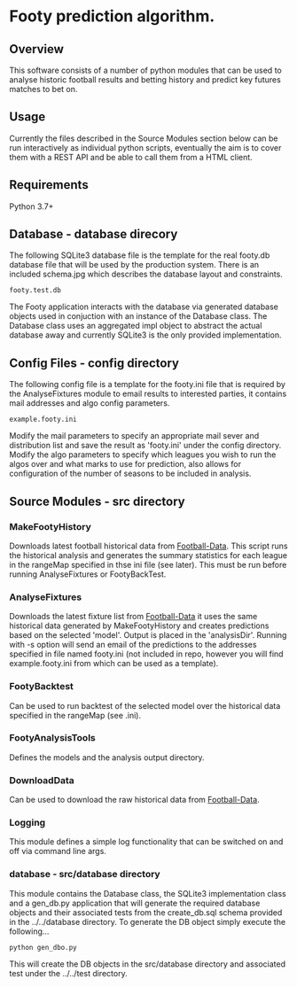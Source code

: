 # Footy prediction algorithm.

## Overview
This software consists of a number of python modules that can be used to analyse historic football results and betting history and predict key futures matches to bet on.

## Usage
Currently the files described in the Source Modules section below can be run interactively as individual python scripts, eventually the aim is to cover them with a REST API and be able to call them from a HTML client.
 
## Requirements
Python 3.7+

## Database - database direcory
The following SQLite3 database file is the template for the real footy.db database file that will be used by the production system. There is an included schema.jpg which describes the database layout and constraints. 

```
footy.test.db
```

The Footy application interacts with the database via generated database objects used in conjuction with an instance of the Database class. The Database class uses an aggregated impl object to abstract the actual database away and currently SQLite3 is the only provided implementation.

## Config Files - config directory
The following config file is a template for the footy.ini file that is required by the AnalyseFixtures module to email results to interested parties, it contains mail addresses and algo config parameters.

```
example.footy.ini
```

Modify the mail parameters to specify an appropriate mail sever and distribution list and save the result as 'footy.ini' under the config directory. Modify the algo parameters to specify which leagues you wish to run the algos over and what marks to use for prediction, also allows for configuration of the number of seasons to be included in analysis.

## Source Modules - src directory
### MakeFootyHistory 
Downloads latest football historical data from [Football-Data](www.football-data.co.uk). This script runs the historical analysis and generates the summary statistics for each league in the rangeMap specified in thse ini file (see later). This must be run before running AnalyseFixtures or FootyBackTest.

### AnalyseFixtures 
Downloads the latest fixture list from [Football-Data](www.football-data.co.uk) it uses the same historical data generated by MakeFootyHistory and creates predictions based on the selected 'model'. Output is placed in the 'analysisDir'. Running with -s option will send an email of the predictions to the addresses specified in file named footy.ini (not included in repo, however you will find example.footy.ini from which can be used as a template).

### FootyBacktest
Can be used to run backtest of the selected model over the historical data specified in the rangeMap (see .ini).

### FootyAnalysisTools 
Defines the models and the analysis output directory.

### DownloadData
Can be used to download the raw historical data from [Football-Data](www.football-data.co.uk).

### Logging 
This module defines a simple log functionality that can be switched on and off via command line args.

### database - src/database directory
This module contains the Database class, the SQLite3 implementation class and a gen_db.py application that will generate the required database objects and their associated tests from the create_db.sql schema provided in the ../../database directory. To generate the DB object simply execute the following...

```
python gen_dbo.py
```

This will create the DB objects in the src/database directory and associated test under the ../../test directory.
